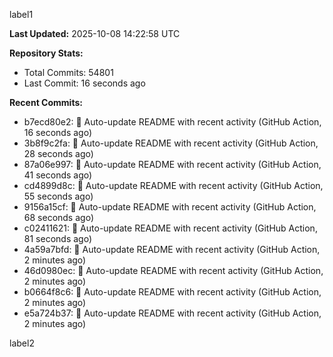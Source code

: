
label1 
<!-- ACTIVITY_START -->
**Last Updated:** 2025-10-08 14:22:58 UTC

**Repository Stats:**
- Total Commits: 54801
- Last Commit: 16 seconds ago

**Recent Commits:**
- b7ecd80e2: 🤖 Auto-update README with recent activity (GitHub Action, 16 seconds ago)
- 3b8f9c2fa: 🤖 Auto-update README with recent activity (GitHub Action, 28 seconds ago)
- 87a06e997: 🤖 Auto-update README with recent activity (GitHub Action, 41 seconds ago)
- cd4899d8c: 🤖 Auto-update README with recent activity (GitHub Action, 55 seconds ago)
- 9156a15cf: 🤖 Auto-update README with recent activity (GitHub Action, 68 seconds ago)
- c02411621: 🤖 Auto-update README with recent activity (GitHub Action, 81 seconds ago)
- 4a59a7bfd: 🤖 Auto-update README with recent activity (GitHub Action, 2 minutes ago)
- 46d0980ec: 🤖 Auto-update README with recent activity (GitHub Action, 2 minutes ago)
- b0664f8c6: 🤖 Auto-update README with recent activity (GitHub Action, 2 minutes ago)
- e5a724b37: 🤖 Auto-update README with recent activity (GitHub Action, 2 minutes ago)
<!-- ACTIVITY_END -->

label2
